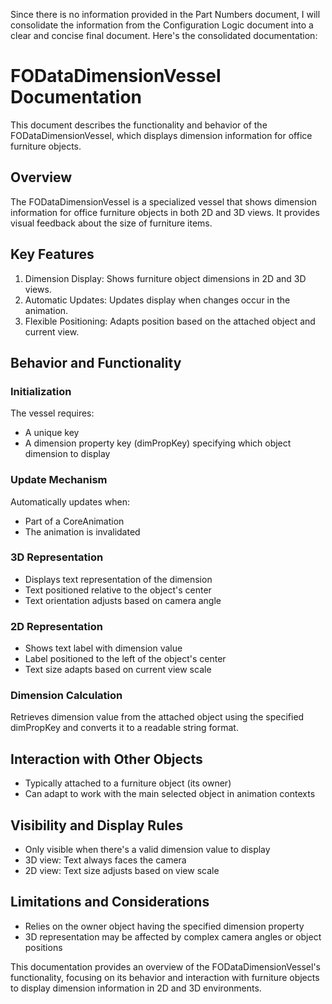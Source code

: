 Since there is no information provided in the Part Numbers document, I will consolidate the information from the Configuration Logic document into a clear and concise final document. Here's the consolidated documentation:

# FODataDimensionVessel Documentation

This document describes the functionality and behavior of the FODataDimensionVessel, which displays dimension information for office furniture objects.

## Overview

The FODataDimensionVessel is a specialized vessel that shows dimension information for office furniture objects in both 2D and 3D views. It provides visual feedback about the size of furniture items.

## Key Features

1. Dimension Display: Shows furniture object dimensions in 2D and 3D views.
2. Automatic Updates: Updates display when changes occur in the animation.
3. Flexible Positioning: Adapts position based on the attached object and current view.

## Behavior and Functionality

### Initialization

The vessel requires:
- A unique key
- A dimension property key (dimPropKey) specifying which object dimension to display

### Update Mechanism

Automatically updates when:
- Part of a CoreAnimation
- The animation is invalidated

### 3D Representation

- Displays text representation of the dimension
- Text positioned relative to the object's center
- Text orientation adjusts based on camera angle

### 2D Representation

- Shows text label with dimension value
- Label positioned to the left of the object's center
- Text size adapts based on current view scale

### Dimension Calculation

Retrieves dimension value from the attached object using the specified dimPropKey and converts it to a readable string format.

## Interaction with Other Objects

- Typically attached to a furniture object (its owner)
- Can adapt to work with the main selected object in animation contexts

## Visibility and Display Rules

- Only visible when there's a valid dimension value to display
- 3D view: Text always faces the camera
- 2D view: Text size adjusts based on view scale

## Limitations and Considerations

- Relies on the owner object having the specified dimension property
- 3D representation may be affected by complex camera angles or object positions

This documentation provides an overview of the FODataDimensionVessel's functionality, focusing on its behavior and interaction with furniture objects to display dimension information in 2D and 3D environments.